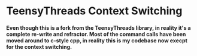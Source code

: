 # TeensyThreads Context Switching
#### Even though this is a fork from the TeensyThreads library, in reality it's a complete re-write and refractor. Most of the command calls have been moved around to c-style cpp, in reality this is my codebase now execpt for the context switching. 

```

```
